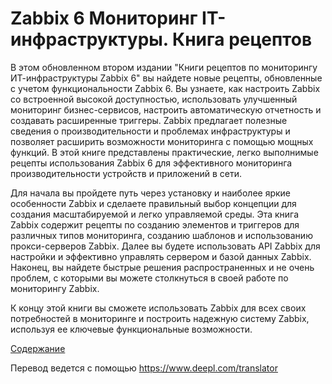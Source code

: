 # Zabbix 6 Мониторинг IT-инфраструктуры. Книга рецептов

В этом обновленном втором издании "Книги рецептов по мониторингу ИТ-инфраструктуры Zabbix 6" вы найдете новые рецепты, обновленные с учетом функциональности Zabbix 6. Вы узнаете, как настроить Zabbix со встроенной высокой доступностью, использовать улучшенный мониторинг бизнес-сервисов, настроить автоматическую отчетность и создавать расширенные триггеры. Zabbix предлагает полезные сведения о производительности и проблемах инфраструктуры и позволяет расширить возможности мониторинга с помощью мощных функций. В этой книге представлены практические, легко выполнимые рецепты использования Zabbix 6 для эффективного мониторинга производительности устройств и приложений в сети.

Для начала вы пройдете путь через установку и наиболее яркие особенности Zabbix и сделаете правильный выбор концепции для создания масштабируемой и легко управляемой среды. Эта книга Zabbix содержит рецепты по созданию элементов и триггеров для различных типов мониторинга, созданию шаблонов и использованию прокси-серверов Zabbix. Далее вы будете использовать API Zabbix для настройки и эффективно управлять сервером и базой данных Zabbix. Наконец, вы найдете быстрые решения распространенных и не очень проблем, с которыми вы можете столкнуться в своей работе по мониторингу Zabbix.

К концу этой книги вы сможете использовать Zabbix для всех своих потребностей в мониторинге и построить надежную систему Zabbix, используя ее ключевые функциональные возможности.

[Содержание](SUMMARY.md)

Перевод ведется с помощью https://www.deepl.com/translator
